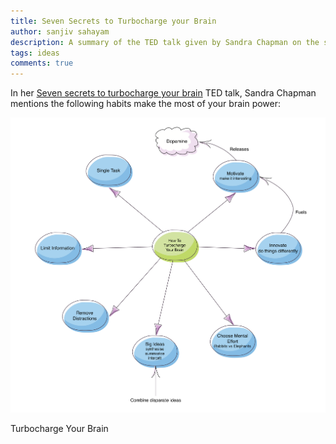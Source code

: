```yaml
---
title: Seven Secrets to Turbocharge your Brain
author: sanjiv sahayam
description: A summary of the TED talk given by Sandra Chapman on the seven secrets to turbocharge your brain.
tags: ideas
comments: true
---
```


In her [Seven secrets to turbocharge your brain](https://www.youtube.com/watch?v=uUL5o-1Yawo) TED talk, Sandra Chapman mentions the following habits make the most of your brain power:

<div class="figure">
<a href="../images/turbocharge-your-brian-sarah-chapman-ted.png"><img src="../images/turbocharge-your-brian-sarah-chapman-ted.png" alt="caption"></a>
<p class="caption">Turbocharge Your Brain</p>
</div>
